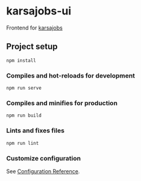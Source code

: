 # karsajobs-ui
Frontend for [karsajobs](https://github.com/dicodingacademy/a433-microservices/tree/karsajobs-ui)

## Project setup
```
npm install
```

### Compiles and hot-reloads for development
```
npm run serve
```

### Compiles and minifies for production
```
npm run build
```

### Lints and fixes files
```
npm run lint
```

### Customize configuration
See [Configuration Reference](https://cli.vuejs.org/config/).
